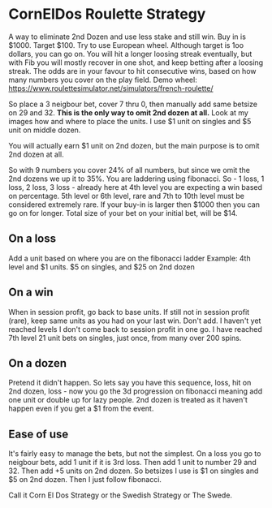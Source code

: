# CornElDos Roulette Strategy
A way to eliminate 2nd Dozen and use less stake and still win. Buy in is $1000. Target $100. Try to use European wheel. Although target is 1oo dollars, you can go on. You will hit a longer loosing streak eventually, but with Fib you will mostly recover in one shot, and keep betting after a loosing streak. The odds are in your favour to hit consecutive wins, based on how many numbers you cover on the play field. 
Demo wheel: https://www.roulettesimulator.net/simulators/french-roulette/

So place a 3 neigbour bet, cover 7 thru 0, then manually add same betsize on 29 and 32. <b>This is the only way to omit 2nd dozen at all.</b> 
Look at my images how and where to place the units. I use $1 unit on singles and $5 unit on middle dozen. 

You will actually earn $1 unit on 2nd dozen, but the main purpose is to omit 2nd dozen at all. 

So with 9 numbers you cover 24% of all numbers, but since we omit the 2nd dozens we up it to 35%. You are laddering using fibonacci. So - 1 loss, 1 loss, 2 loss, 3 loss - already here at 4th level you are expecting a win based on percentage. 5th level or 6th level, rare and 7th to 10th level must be considered extremely rare. If your buy-in is larger then $1000 then you can go on for longer. Total size of your bet on your initial bet, will be $14.

## On a loss
Add a unit based on where you are on the fibonacci ladder
Example: 4th level and $1 units. $5 on singles, and $25 on 2nd dozen
## On a win
When in session profit, go back to base units.
If still not in session profit (rare), keep same units as you had on your last win. Don't add. I haven't yet reached levels I don't come back to session profit in one go. I have reached 7th level 21 unit bets on singles, just once, from many over 200 spins.
## On a dozen
Pretend it didn't happen. So lets say you have this sequence, loss, hit on 2nd dozen, loss - now you go the 3d progression on fibonacci meaning add one unit or double up for lazy people. 2nd dozen is treated as it haven't happen even if you get a $1 from the event.

## Ease of use
It's fairly easy to manage the bets, but not the simplest. On a loss you go to neigbour bets, add 1 unit if it is 3rd loss. Then add 1 unit to number 29 and 32. Then add +5 units on 2nd dozen. So betsizes I use is $1 on singles and $5 on 2nd dozen. Then I just follow fibonacci. 

Call it Corn El Dos Strategy or the Swedish Strategy or The Swede.
